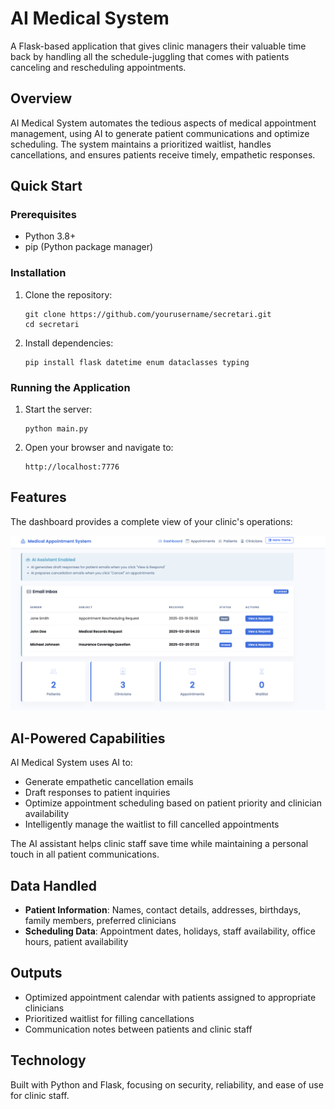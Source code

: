 # AI Medical System

A Flask-based application that gives clinic managers their valuable time back by handling all the schedule-juggling that comes with patients canceling and rescheduling appointments.

## Overview

AI Medical System automates the tedious aspects of medical appointment management, using AI to generate patient communications and optimize scheduling. The system maintains a prioritized waitlist, handles cancellations, and ensures patients receive timely, empathetic responses.

## Quick Start

### Prerequisites

- Python 3.8+
- pip (Python package manager)

### Installation

1. Clone the repository:
   ```
   git clone https://github.com/yourusername/secretari.git
   cd secretari
   ```

2. Install dependencies:
   ```
   pip install flask datetime enum dataclasses typing
   ```

### Running the Application

1. Start the server:
   ```
   python main.py
   ```

2. Open your browser and navigate to:
   ```
   http://localhost:7776
   ```

## Features

The dashboard provides a complete view of your clinic's operations:

![Dashboard Preview](templates/dashboard.png)

## AI-Powered Capabilities

AI Medical System uses AI to:
- Generate empathetic cancellation emails
- Draft responses to patient inquiries
- Optimize appointment scheduling based on patient priority and clinician availability
- Intelligently manage the waitlist to fill cancelled appointments

The AI assistant helps clinic staff save time while maintaining a personal touch in all patient communications.

## Data Handled

- **Patient Information**: Names, contact details, addresses, birthdays, family members, preferred clinicians
- **Scheduling Data**: Appointment dates, holidays, staff availability, office hours, patient availability

## Outputs

- Optimized appointment calendar with patients assigned to appropriate clinicians
- Prioritized waitlist for filling cancellations
- Communication notes between patients and clinic staff

## Technology

Built with Python and Flask, focusing on security, reliability, and ease of use for clinic staff.
